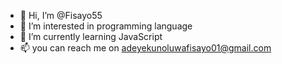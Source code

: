 - 👋 Hi, I’m @Fisayo55 
- 👀 I’m interested in programming language
- 🌱 I’m currently learning JavaScript
- 📫 you can reach me on adeyekunoluwafisayo01@gmail.com

<!---
Fisayo55/Fisayo55 is a ✨ special ✨ repository because its `README.md` (this file) appears on your GitHub profile.
You can click the Preview link to take a look at your changes.
--->
